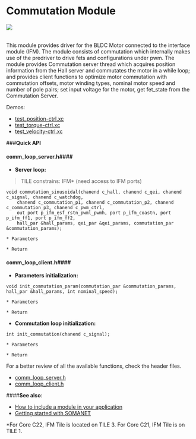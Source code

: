 Commutation Module
=======================
<a href="https://github.com/synapticon/sc_sncn_motorctrl_sin/blob/master/SYNAPTICON.md">
<img align="left" src="https://s3-eu-west-1.amazonaws.com/synapticon-resources/images/logos/synapticon_fullname_blackoverwhite_280x48.png"/>
</a>
<br/>
<br/>

This module provides driver for the BLDC Motor connected to the interface module (IFM). 
The module consists of commutation which internally makes use of the predriver to 
drive fets and configurations under pwm. The module provides Commutation server thread 
which acquires position information from the Hall server and commutates the motor 
in a while loop; and provides client functions to optimize motor commutation with 
commutation offsets, motor winding types, nominal motor speed and number of pole pairs; 
set input voltage for the motor, get fet_state from the Commutation Server.

Demos:
- [test_position-ctrl.xc](https://github.com/synapticon/sc_sncn_motorctrl_sin/blob/master/test_position-ctrl/src/test_position-ctrl.xc)
- [test_torque-ctrl.xc](https://github.com/synapticon/sc_sncn_motorctrl_sin/blob/master/test_torque-ctrl/src/test_torque-ctrl.xc)
- [test_velocity-ctrl.xc](https://github.com/synapticon/sc_sncn_motorctrl_sin/tree/master/test_velocity-ctrl/src)

###**Quick API** 

#### **comm_loop_server.h**####

- **Server loop:** 

> TILE constrains: IFM* (need access to IFM ports)

```
void commutation_sinusoidal(chanend c_hall, chanend c_qei, chanend c_signal, chanend c_watchdog, 
	chanend c_commutation_p1, chanend c_commutation_p2, chanend c_commutation_p3, chanend c_pwm_ctrl,
	out port p_ifm_esf_rstn_pwml_pwmh, port p_ifm_coastn, port p_ifm_ff1, port p_ifm_ff2,
	hall_par &hall_params, qei_par &qei_params, commutation_par &commutation_params);
```
	* Parameters
	
	* Return 

#### **comm_loop_client.h**####


- **Parameters initialization:** 
```
void init_commutation_param(commutation_par &commutation_params, hall_par &hall_params, int nominal_speed);
```
	* Parameters
	
	* Return 

- **Commutation loop initialization:**
```
int init_commutation(chanend c_signal);

```
	* Parameters
	
	* Return 

For a better review of all the available functions, check the header files.

* [comm_loop_server.h](https://github.com/synapticon/sc_sncn_motorctrl_sin/blob/master/module_commutation/include/comm_loop_server.h)
* [comm_loop_client.h](https://github.com/synapticon/sc_sncn_motorctrl_sin/blob/master/module_commutation/include/comm_loop_client.h)

####**See also**:

- [How to include a module in your application]()
- [Getting started with SOMANET][getting_started_somanet]    


*For Core C22, IFM Tile is located on TILE 3. For Core C21, IFM Tile is on TILE 1.

[getting_started_somanet]: http://doc.synapticon.com/wiki/index.php/Category:Getting_Started_with_SOMANET
